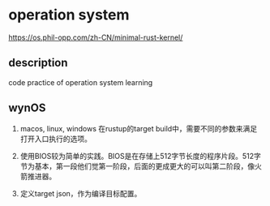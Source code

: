# operation system
https://os.phil-opp.com/zh-CN/minimal-rust-kernel/ 
## description 
code practice of operation system learning

## wynOS 

1. macos, linux, windows 在rustup的target build中，需要不同的参数来满足打开入口执行的选项。
2. 使用BIOS较为简单的实践。BIOS是在存储上512字节长度的程序片段。512字节为基本，第一段他们觉第一阶段，后面的更成更大的可以叫第二阶段，像火箭推进器。

3. 定义target json，作为编译目标配置。